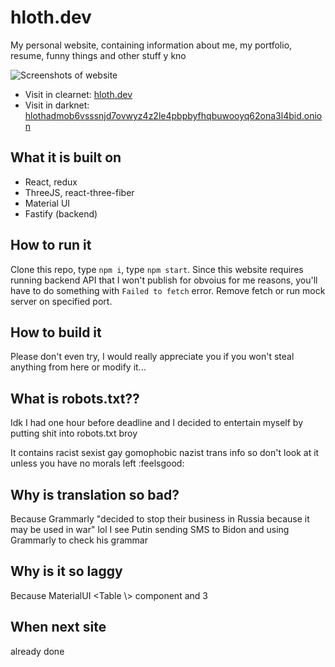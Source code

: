 # hloth.dev

My personal website, containing information about me, my portfolio, resume, funny things and other stuff y kno

![Screenshots of website](https://user-images.githubusercontent.com/59040542/163002146-159d5f4e-aa81-4463-921a-6c7ffe5614fd.png)

- Visit in clearnet: [hloth.dev](https://hloth.dev)
- Visit in darknet: [hlothadmob6vsssnjd7ovwyz4z2le4pbpbyfhqbuwooyq62ona3l4bid.onion](http://hlothadmob6vsssnjd7ovwyz4z2le4pbpbyfhqbuwooyq62ona3l4bid.onion)

## What it is built on

- React, redux
- ThreeJS, react-three-fiber
- Material UI
- Fastify (backend)

## How to run it

Clone this repo, type `npm i`, type `npm start`. Since this website requires running backend API that I won't publish for obvoius for me reasons, you'll have to do something with `Failed to fetch` error. Remove fetch or run mock server on specified port.

## How to build it

Please don't even try, I would really appreciate you if you won't steal anything from here or modify it...

## What is robots.txt??

Idk I had one hour before deadline and I decided to entertain myself by putting shit into robots.txt broy

It contains racist sexist gay gomophobic nazist trans info so don't look at it unless you have no morals left :feelsgood:

## Why is translation so bad?

Because Grammarly "decided to stop their business in Russia because it may be used in war" lol I see Putin sending SMS to Bidon and using Grammarly to check his grammar

## Why is it so laggy

Because MaterialUI \<Table \\\> component and 3

## When next site

already done

